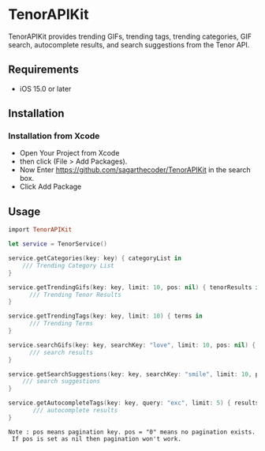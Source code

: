 # TenorAPIKit

TenorAPIKit provides trending GIFs, trending tags, trending categories, GIF search, autocomplete results, and search suggestions from the Tenor API.

## Requirements
- iOS 15.0 or later

## Installation
### Installation from Xcode
- Open Your Project from Xcode
- then click  (File > Add Packages).
- Now Enter https://github.com/sagarthecoder/TenorAPIKit in the search box.
- Click Add Package

## Usage

```ruby
import TenorAPIKit
```
```swift
let service = TenorService()
```

```swift
service.getCategories(key: key) { categoryList in
    /// Trending Category List
}
```

```swift
service.getTrendingGifs(key: key, limit: 10, pos: nil) { tenorResults in
      /// Trending Tenor Results
}
```

```swift
service.getTrendingTags(key: key, limit: 10) { terms in
      /// Trending Terms
}
```

```swift
service.searchGifs(key: key, searchKey: "love", limit: 10, pos: nil) { results in
      /// search results
}
```

```swift
service.getSearchSuggestions(key: key, searchKey: "smile", limit: 10, pos: nil) { suggestions in
    /// search suggestions
}
```

```swift
service.getAutocompleteTags(key: key, query: "exc", limit: 5) { results in
       /// autocomplete results
}
```
```
Note : pos means pagination key. pos = "0" means no pagination exists.
 If pos is set as nil then pagination won't work.
```
